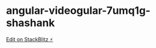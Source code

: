 # angular-videogular-7umq1g-shashank

[Edit on StackBlitz ⚡️](https://stackblitz.com/edit/angular-videogular-7umq1g-shashank)